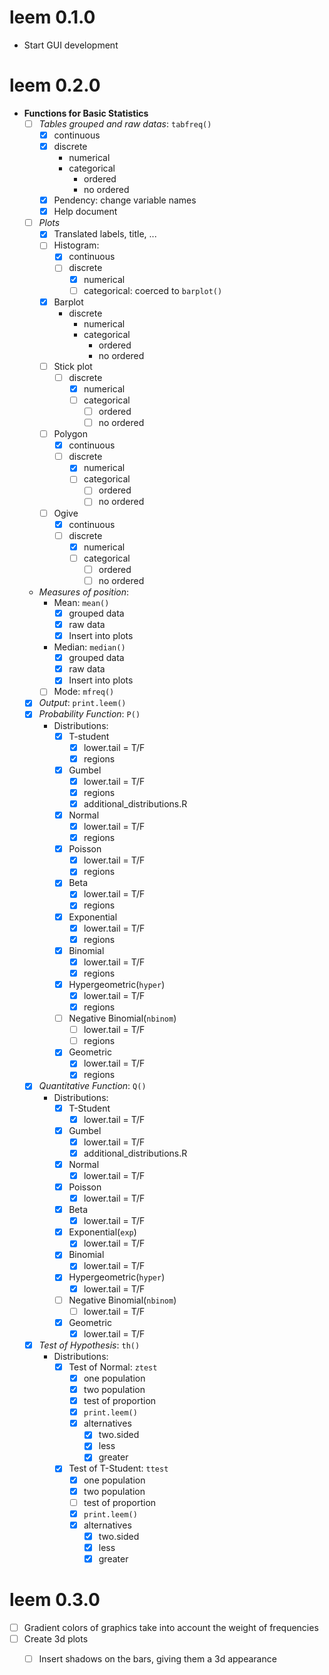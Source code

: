 # leem 0.1.0

- Start GUI development

# leem 0.2.0

- **Functions for Basic Statistics**
  - [ ] *Tables grouped and raw datas*: `tabfreq()`
    - [X] continuous
    - [X] discrete
      - numerical
      - categorical 
        - ordered
        - no ordered
    - [X] Pendency: change variable names
    - [X] Help document
  - [ ] *Plots*
    - [X] Translated labels, title, ...
    - [ ] Histogram:
      - [X] continuous
      - [ ] discrete
        - [X] numerical
        - [ ] categorical: coerced to `barplot()`
    - [X] Barplot
      - discrete
        - numerical
        - categorical
          - ordered
          - no ordered
    - [ ] Stick plot
      - [ ] discrete
        - [X] numerical
        - [ ] categorical
          - [ ] ordered
          - [ ] no ordered
    - [ ] Polygon
      - [X] continuous
      - [ ] discrete
        - [X] numerical
        - [ ] categorical 
          - [ ] ordered
          - [ ] no ordered
    - [ ] Ogive
      - [X] continuous
      - [ ] discrete
        - [X] numerical
        - [ ] categorical 
          - [ ] ordered
          - [ ] no ordered
  - *Measures of position*:
    - Mean: `mean()`
      - [X] grouped data
      - [X] raw data
      - [X] Insert into plots
    - Median: `median()`
       - [X] grouped data
      - [X] raw data
      - [X] Insert into plots
    -  [ ] Mode: `mfreq()`
  - [X] *Output*: `print.leem()` 
  - [X] *Probability Function*: `P()`
    - Distributions:
      - [X] T-student
        - [X] lower.tail = T/F
        - [X] regions
      - [X] Gumbel
        - [X] lower.tail = T/F
        - [X] regions
        - [X] additional_distributions.R
      - [X] Normal
        - [X] lower.tail = T/F
        - [X] regions
      - [X] Poisson
        - [X] lower.tail = T/F
        - [X] regions
      - [X] Beta
        - [X] lower.tail = T/F
        - [X] regions
      - [X] Exponential
        - [X] lower.tail = T/F
        - [X] regions
      - [X] Binomial
        - [X] lower.tail = T/F
        - [X] regions
      - [X] Hypergeometric(`hyper`)
        - [X] lower.tail = T/F
        - [X] regions
      - [ ] Negative Binomial(`nbinom`)
        - [ ] lower.tail = T/F
        - [ ] regions
      - [X] Geometric
        - [X] lower.tail = T/F
        - [X] regions
  - [X] *Quantitative Function*: `Q()`
    - Distributions:
      - [X] T-Student
          - [X] lower.tail = T/F
      - [X] Gumbel
          - [X] lower.tail = T/F
          - [X] additional_distributions.R
      - [X] Normal
          - [X] lower.tail = T/F
      - [X] Poisson
          - [X] lower.tail = T/F
      - [X] Beta
          - [X] lower.tail = T/F
      - [X] Exponential(`exp`)
          - [X] lower.tail = T/F
      - [X] Binomial
          - [X] lower.tail = T/F
      - [X] Hypergeometric(`hyper`)
          - [X] lower.tail = T/F
      - [ ] Negative Binomial(`nbinom`)
          - [ ] lower.tail = T/F
      - [X] Geometric
          - [X] lower.tail = T/F
  - [X] *Test of Hypothesis*: `th()`
    - Distributions:
      - [X] Test of Normal: `ztest`
        - [X] one population
        - [X] two population
        - [X] test of proportion
        - [X] `print.leem()`
        - [X] alternatives
          - [X] two.sided
          - [X] less
          - [X] greater
      - [X] Test of T-Student: `ttest`
        - [X] one population
        - [X] two population
        - [ ] test of proportion
        - [X] `print.leem()`
        - [X] alternatives
          - [X] two.sided
          - [X] less
          - [X] greater

# leem 0.3.0

- [ ] Gradient colors of graphics take into account the weight of frequencies
- [ ] Create 3d plots 
  - [ ] Insert shadows on the bars, giving them a 3d appearance

